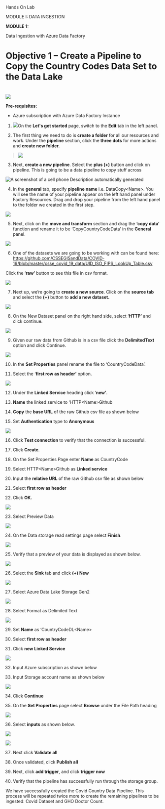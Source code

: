 Hands On Lab

MODULE I: DATA INGESTION

**MODULE 1:**

Data Ingestion with Azure Data Factory

# Objective 1 – Create a Pipeline to Copy the Country Codes Data Set to the Data Lake

# 

![](media1/media/image1.png)

**Pre-requisites:**

  - Azure subscription with Azure Data Factory Instance

<!-- end list -->

1.  ![](media1/media/image2.png)On the **Let's get started** page,
    switch to the **Edit** tab in the left panel.

2.  The first thing we need to do is **create a folder** for all our
    resources and work. Under the **pipeline** section, click the
    **three dots** for more actions and **create new folder.**

> ![](media1/media/image3.png)

3.  Next, **create a new pipeline**. Select the **plus (+)** button and
    click on pipeline. This is going to be a data pipeline to copy stuff
    across

![A screenshot of a cell phone Description automatically
generated](media1/media/image4.png)

4.  In the **general** tab, specify **pipeline name** i.e.
    DataCopy\<Name\>. You will see the name of your pipeline appear on
    the left hand panel under Factory Resources. Drag and drop your
    pipeline from the left hand panel to the folder we created in the
    first step.

![](media1/media/image5.png)

5.  Next, click on the **move and transform** section and drag the
    **‘copy data’** function and rename it to be ‘CopyCountryCodeData’
    in the **General** panel.

![](media1/media/image6.png)

6.  One of the datasets we are going to be working with can be found
    here:
    <https://github.com/CSSEGISandData/COVID-19/blob/master/csse_covid_19_data/UID_ISO_FIPS_LookUp_Table.csv>

Click the ‘**raw’** button to see this file in csv format.

![](media1/media/image8.png)

7.  Next up, we’re going to **create a new source**. Click on the
    **source tab** and select the **(+)** button to **add a new
    dataset.**

![](media1/media/image9.png)

8.  On the New Dataset panel on the right hand side, select ‘**HTTP’**
    and click continue.

![](media1/media/image10.png)

9.  Given our raw data from Github is in a csv file click the
    **DelimitedText** option and click Continue.

![](media1/media/image11.png)

10. In the **Set Properties** panel rename the file to
    ‘CountryCodeData’.

11. Select the ‘**first row as header’** option.

![](media1/media/image12.png)

12. Under the **Linked Service** heading click ‘**new’**.

13. **Name** the linked service to ‘HTTP\<Name\>Github

14. **Copy** the **base URL** of the raw Github csv file as shown below

15. Set **Authentication** type to **Anonymous**

![](media1/media/image13.png)

16. Click **Test connection** to verify that the connection is
    successful.

17. Click **Create**.

18. On the Set Properties Page enter **Name** as CountryCode

19. Select HTTP\<Name\>Github as **Linked service**

20. Input the **relative URL** of the raw Github csv file as shown below

21. Select **first row as header**

22. Click **OK.**

![](media1/media/image14.png)

23. Select Preview Data

![](media1/media/image15.png)

24. On the Data storage read settings page select **Finish**.

![](media1/media/image16.png)

25. Verify that a preview of your data is displayed as shown below.

![](media1/media/image17.png)

26. Select the **Sink** tab and click **(+) New**

![](media1/media/image18.png)

27. Select Azure Data Lake Storage Gen2

![](media1/media/image19.png)

28. Select Format as Delimited Text

![](media1/media/image20.png)

29. Set **Name** as ‘CountryCodeDL\<Name\>

30. Select **first row as header**

31. Click **new Linked Service**

![](media1/media/image21.png)

32. Input Azure subscription as shown below

33. Input Storage account name as shown below

![](media1/media/image22.png)

34. Click **Continue**

35. On the **Set Properties** page select **Browse** under the File Path
    heading

![](media1/media/image23.png)

36. Select **inputs** as shown below.

![](media1/media/image24.png)

![](media1/media/image25.png)

37. Next click **Validate all**

38. Once validated, click **Publish all**

39. Next, click **add trigger**, and click **trigger now**

40. Verify that the pipeline has successfully run through the storage
    group.

We have successfully created the Covid Country Data Pipeline. This
process will be repeated twice more to create the remaining pipelines to
be ingested: Covid Dataset and GHO Doctor Count.
